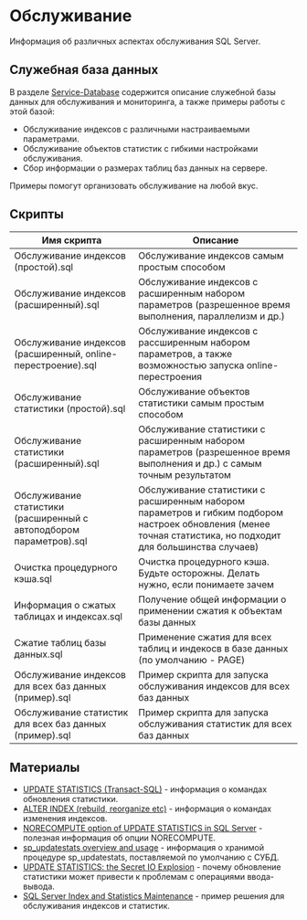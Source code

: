 # Обслуживание

Информация об различных аспектах обслуживания SQL Server.

## Служебная база данных

В разделе [Service-Database](Service-Database) содержится описание служебной базы данных для обслуживания и мониторинга, а также примеры работы с этой базой:

* Обслуживание индексов с различными настраиваемыми параметрами.
* Обслуживание объектов статистик с гибкими настройками обслуживания.
* Сбор информации о размерах таблиц баз данных на сервере.

Примеры помогут организовать обслуживание на любой вкус.

## Скрипты

| Имя скрипта | Описание |
| ----------- | -------- |
| Обслуживание индексов (простой).sql | Обслуживание индексов самым простым способом |
| Обслуживание индексов (расширенный).sql | Обслуживание индексов с расширенным набором параметров (разрешенное время выполнения, параллелизм и др.) |
| Обслуживание индексов (расширенный, online-перестроение).sql | Обслуживание индексов с рассширенным набором параметров, а также возможностью запуска online-перестроения |
| Обслуживание статистики (простой).sql | Обслуживание объектов статистики самым простым способом |
| Обслуживание статистики (расширенный).sql | Обслуживание статистики с расширенным набором параметров (разрешенное время выполнения и др.) с самым точным результатом |
| Обслуживание статистики (расширенный с автоподбором параметров).sql | Обслуживание статистики с расширенным набором параметров и гибким подбором настроек обновления (менее точная статистика, но подходит для большинства случаев) |
| Очистка процедурного кэша.sql | Очистка процедурного кэша. Будьте осторожны. Делать нужно, если понимаете зачем |
| Информация о сжатых таблицах и индексах.sql | Получение общей информации о применении сжатия к объектам базы данных |
| Сжатие таблиц базы данных.sql | Применение сжатия для всех таблиц и индекосв в базе данных (по умолчанию - PAGE) |
| Обслуживание индексов для всех баз данных (пример).sql | Пример скрипта для запуска обслуживания индексов для всех баз данных |
| Обслуживание статистик для всех баз данных (пример).sql | Пример скрипта для запуска обслуживания статистик для всех баз данных |

## Материалы

* [UPDATE STATISTICS (Transact-SQL)](https://docs.microsoft.com/ru-ru/sql/t-sql/statements/update-statistics-transact-sql?view=sql-server-ver15) - информация о командах обновления статистики.
* [ALTER INDEX (rebuild, reorganize etc)](https://docs.microsoft.com/ru-ru/sql/t-sql/statements/alter-index-transact-sql?view=sql-server-ver15) - информация о командах изменения индексов.
* [NORECOMPUTE option of UPDATE STATISTICS in SQL Server](https://www.mssqltips.com/sqlservertip/1056/norecompute-option-of-update-statistics-in-sql-server/) - полезная информация об опции NORECOMPUTE.
* [sp_updatestats overview and usage](https://www.sqlshack.com/sp_updatestats-overview-and-usage/) - информация о хранимой процедуре sp_updatestats, поставляемой по умолчанию с СУБД.
* [UPDATE STATISTICS: the Secret IO Explosion](https://www.brentozar.com/archive/2014/01/update-statistics-the-secret-io-explosion/) - почему обновление статистики может привести к проблемам с операциями ввода-вывода.
* [SQL Server Index and Statistics Maintenance](https://ola.hallengren.com/sql-server-index-and-statistics-maintenance.html) - пример решения для обслуживания индексов и статистик.
